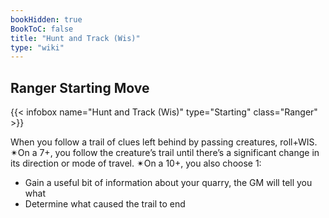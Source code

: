 ```yaml
---
bookHidden: true
BookToC: false
title: "Hunt and Track (Wis)"
type: "wiki"
---
```

## Ranger Starting Move
{{< infobox name="Hunt and Track (Wis)" type="Starting" class="Ranger" >}}

When you follow a trail of clues left behind by passing creatures, roll+WIS. ✴On a 7+, you follow the creature’s trail until there’s a significant change in its direction or mode of travel. ✴On a 10+, you also choose 1:
  * Gain a useful bit of information about your quarry, the GM will tell you what
  * Determine what caused the trail to end